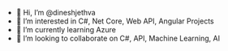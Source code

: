 - 👋 Hi, I’m @dineshjethva
- 👀 I’m interested in C#, Net Core, Web API, Angular Projects
- 🌱 I’m currently learning Azure 
- 💞️ I’m looking to collaborate on C#, API, Machine Learning, AI


<!---
dineshjethva/dineshjethva is a ✨ special ✨ repository because its `README.md` (this file) appears on your GitHub profile.
You can click the Preview link to take a look at your changes.
--->
